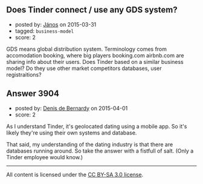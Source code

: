 ## Does Tinder connect / use any GDS system?

- posted by: [János](https://stackexchange.com/users/85903/j-nos) on 2015-03-31
- tagged: `business-model`
- score: 2

<p>GDS means global distribution system. Terminology comes from accomodation booking, where big players booking.com airbnb.com are sharing info about their users. Does Tinder based on a similar business model? Do they use other market competitors databases, user registraitions?</p>



## Answer 3904

- posted by: [Denis de Bernardy](https://stackexchange.com/users/182468/denis-de-bernardy) on 2015-04-01
- score: 2

<p>As I understand Tinder, it's geolocated dating using a mobile app. So it's likely they're using their own systems and database.</p>

<p>That said, my understanding of the dating industry is that there are databases running around. So take the answer with a fistfull of salt. (Only a Tinder employee would know.)</p>




---

All content is licensed under the [CC BY-SA 3.0 license](https://creativecommons.org/licenses/by-sa/3.0/).
